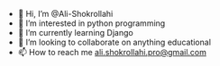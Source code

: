 - 👋 Hi, I’m @Ali-Shokrollahi
- 👀 I’m interested in python programming
- 🌱 I’m currently learning Django
- 💞️ I’m looking to collaborate on anything educational
- 📫 How to reach me ali.shokrollahi.pro@gmail.com

<!---
Ali-Shokrollahi/Ali-Shokrollahi is a ✨ special ✨ repository because its `README.md` (this file) appears on your GitHub profile.
You can click the Preview link to take a look at your changes.
--->
